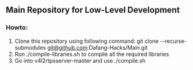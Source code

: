 ## Main Repository for Low-Level Development

### Howto:
1. Clone this repository using following command: 
git clone --recurse-submodules git@github.com:Dafang-Hacks/Main.git
2. Run ./compile-libraries.sh to compile all the required libraries
3. Go into v4l2rtpsserver-master and use ./compile.sh
